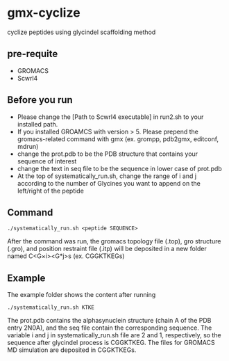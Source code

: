 # gmx-cyclize
cyclize peptides using glycindel scaffolding method

## pre-requite
* GROMACS
* Scwrl4

## Before you run
* Please change the [Path to Scwrl4 executable] in run2.sh to your installed path.
* If you installed GROAMCS with version > 5. Please prepend the gromacs-related command with gmx (ex. grompp, pdb2gmx, editconf, mdrun)
* change the prot.pdb to be the PDB structure that contains your sequence of interest
* change the text in seq file to be the sequence in lower case of prot.pdb
* At the top of systematically_run.sh, change the range of i and j according to the number of Glycines you want to append on the left/right of the peptide

## Command
```
./systematically_run.sh <peptide SEQUENCE>
 ```
  
After the command was run, the gromacs topology file (.top), gro structure (.gro), and position restraint file (.itp) will be deposited in a new folder named C<G$\times$i><SEQUENCE><G*j>s (ex. CGGKTKEGs)

## Example
The example folder shows the content after running 
 ```
./systematically_run.sh KTKE
 ```
The prot.pdb contains the alphasynuclein structure (chain A of the PDB entry 2N0A), and the seq file contain the corresponding sequence. The variable i and j in systematically_run.sh file are 2 and 1, respectively, so the sequence after glycindel process is CGGKTKEG. The files for GROMACS MD simulation are deposited in CGGKTKEGs.
